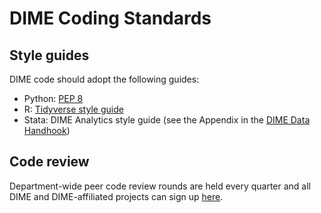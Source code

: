 # DIME Coding Standards

## Style guides

DIME code should adopt the following guides:

- Python: [PEP 8](https://www.python.org/dev/peps/pep-0008/)
- R: [Tidyverse style guide](https://style.tidyverse.org/)
- Stata: DIME Analytics style guide (see the Appendix in the [DIME Data Handhook](https://worldbank.github.io/dime-data-handbook/))

## Code review

Department-wide peer code review rounds are held every quarter and all DIME and DIME-affiliated projects can sign up [here](https://survey.wb.surveycto.com/collect/code_review_sign_up?caseid=).
